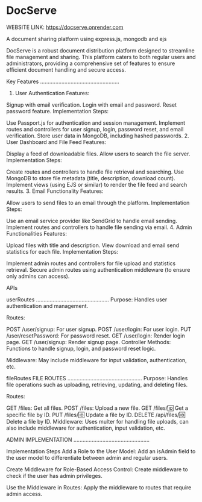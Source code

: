 # DocServe

WEBSITE LINK: <https://docserve.onrender.com>

A document sharing platform using express.js, mongodb and ejs

DocServe is a robust document distribution platform designed to streamline file management and sharing. This platform caters to both regular users and administrators, providing a comprehensive set of features to ensure efficient document handling and secure access.

Key Features
....................................................

1. User Authentication
Features:

Signup with email verification.
Login with email and password.
Reset password feature.
Implementation Steps:

Use Passport.js for authentication and session management.
Implement routes and controllers for user signup, login, password reset, and email verification.
Store user data in MongoDB, including hashed passwords.
2. User Dashboard and File Feed
Features:

Display a feed of downloadable files.
Allow users to search the file server.
Implementation Steps:

Create routes and controllers to handle file retrieval and searching.
Use MongoDB to store file metadata (title, description, download count).
Implement views (using EJS or similar) to render the file feed and search results.
3. Email Functionality
Features:

Allow users to send files to an email through the platform.
Implementation Steps:

Use an email service provider like SendGrid to handle email sending.
Implement routes and controllers to handle file sending via email.
4. Admin Functionalities
Features:

Upload files with title and description.
View download and email send statistics for each file.
Implementation Steps:

Implement admin routes and controllers for file upload and statistics retrieval.
Secure admin routes using authentication middleware (to ensure only admins can access).

APIs

userRoutes
................................................
Purpose: Handles user authentication and management.

Routes:

POST /user/signup: For user signup.
POST /user/login: For user login.
PUT /user/resetPassword: For password reset.
GET /user/login: Render login page.
GET /user/signup: Render signup page.
Controller Methods: Functions to handle signup, login, and password reset logic.

Middleware: May include middleware for input validation, authentication, etc.

fileRoutes  FILE ROUTES
.................................................
Purpose: Handles file operations such as uploading, retrieving, updating, and deleting files.

Routes:

GET /files: Get all files.
POST /files: Upload a new file.
GET /files/:id: Get a specific file by ID.
PUT /files/:id: Update a file by ID.
DELETE /api/files/:id: Delete a file by ID.
Middleware: Uses multer for handling file uploads, can also include middleware for authentication, input validation, etc.

ADMIN IMPLEMENTATION
..................................................

Implementation Steps
Add a Role to the User Model: Add an isAdmin field to the user model to differentiate between admin and regular users.

Create Middleware for Role-Based Access Control: Create middleware to check if the user has admin privileges.

Use the Middleware in Routes: Apply the middleware to routes that require admin access.
